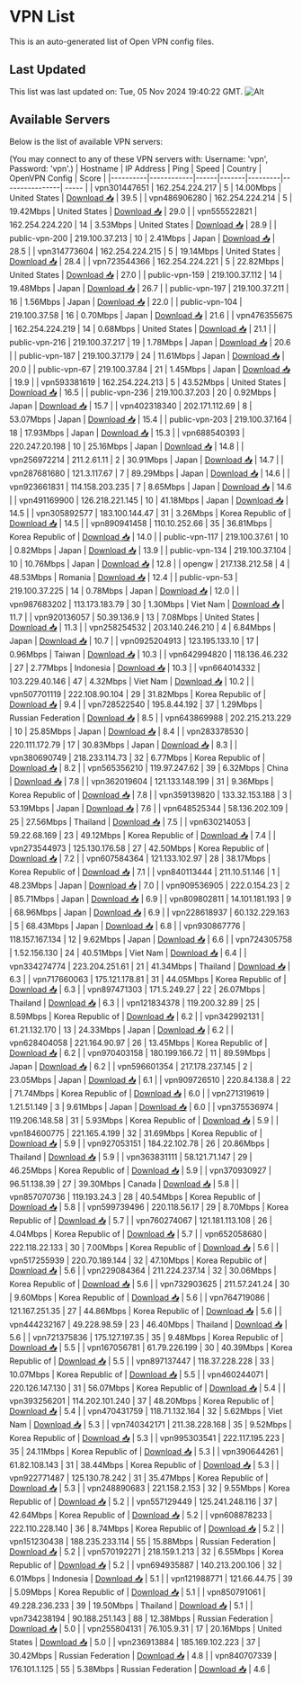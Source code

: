 # VPN List

This is an auto-generated list of Open VPN config files.

## Last Updated

This list was last updated on: Tue, 05 Nov 2024 19:40:22 GMT.
![Alt](https://repobeats.axiom.co/api/embed/186b98318ef1479477931607c1ad7d823f12451f.svg "Repobeats analytics image")

## Available Servers

Below is the list of available VPN servers:

(You may connect to any of these VPN servers with: Username: 'vpn', Password: 'vpn'.)
| Hostname | IP Address | Ping | Speed | Country | OpenVPN Config | Score |
|----------|------------|------|-------|---------|----------------| ----- |
| vpn301447651 | 162.254.224.217 | 5 | 14.00Mbps | United States | [Download 📥](./configs/server_0_US.ovpn) | 39.5 |
| vpn486906280 | 162.254.224.214 | 5 | 19.42Mbps | United States | [Download 📥](./configs/server_1_US.ovpn) | 29.0 |
| vpn555522821 | 162.254.224.220 | 14 | 3.53Mbps | United States | [Download 📥](./configs/server_2_US.ovpn) | 28.9 |
| public-vpn-200 | 219.100.37.213 | 10 | 2.41Mbps | Japan | [Download 📥](./configs/server_3_JP.ovpn) | 28.5 |
| vpn314773604 | 162.254.224.215 | 5 | 19.14Mbps | United States | [Download 📥](./configs/server_4_US.ovpn) | 28.4 |
| vpn723544366 | 162.254.224.221 | 5 | 22.82Mbps | United States | [Download 📥](./configs/server_5_US.ovpn) | 27.0 |
| public-vpn-159 | 219.100.37.112 | 14 | 19.48Mbps | Japan | [Download 📥](./configs/server_6_JP.ovpn) | 26.7 |
| public-vpn-197 | 219.100.37.211 | 16 | 1.56Mbps | Japan | [Download 📥](./configs/server_7_JP.ovpn) | 22.0 |
| public-vpn-104 | 219.100.37.58 | 16 | 0.70Mbps | Japan | [Download 📥](./configs/server_8_JP.ovpn) | 21.6 |
| vpn476355675 | 162.254.224.219 | 14 | 0.68Mbps | United States | [Download 📥](./configs/server_9_US.ovpn) | 21.1 |
| public-vpn-216 | 219.100.37.217 | 19 | 1.78Mbps | Japan | [Download 📥](./configs/server_10_JP.ovpn) | 20.6 |
| public-vpn-187 | 219.100.37.179 | 24 | 11.61Mbps | Japan | [Download 📥](./configs/server_11_JP.ovpn) | 20.0 |
| public-vpn-67 | 219.100.37.84 | 21 | 1.45Mbps | Japan | [Download 📥](./configs/server_12_JP.ovpn) | 19.9 |
| vpn593381619 | 162.254.224.213 | 5 | 43.52Mbps | United States | [Download 📥](./configs/server_13_US.ovpn) | 16.5 |
| public-vpn-236 | 219.100.37.203 | 20 | 0.92Mbps | Japan | [Download 📥](./configs/server_14_JP.ovpn) | 15.7 |
| vpn402318340 | 202.171.112.69 | 8 | 53.07Mbps | Japan | [Download 📥](./configs/server_15_JP.ovpn) | 15.4 |
| public-vpn-203 | 219.100.37.164 | 18 | 17.93Mbps | Japan | [Download 📥](./configs/server_16_JP.ovpn) | 15.3 |
| vpn688540393 | 220.247.20.198 | 10 | 25.16Mbps | Japan | [Download 📥](./configs/server_17_JP.ovpn) | 14.8 |
| vpn256972214 | 211.2.61.11 | 2 | 30.91Mbps | Japan | [Download 📥](./configs/server_18_JP.ovpn) | 14.7 |
| vpn287681680 | 121.3.117.67 | 7 | 89.29Mbps | Japan | [Download 📥](./configs/server_19_JP.ovpn) | 14.6 |
| vpn923661831 | 114.158.203.235 | 7 | 8.65Mbps | Japan | [Download 📥](./configs/server_20_JP.ovpn) | 14.6 |
| vpn491169900 | 126.218.221.145 | 10 | 41.18Mbps | Japan | [Download 📥](./configs/server_21_JP.ovpn) | 14.5 |
| vpn305892577 | 183.100.144.47 | 31 | 3.26Mbps | Korea Republic of | [Download 📥](./configs/server_22_KR.ovpn) | 14.5 |
| vpn890941458 | 110.10.252.66 | 35 | 36.81Mbps | Korea Republic of | [Download 📥](./configs/server_23_KR.ovpn) | 14.0 |
| public-vpn-117 | 219.100.37.61 | 10 | 0.82Mbps | Japan | [Download 📥](./configs/server_24_JP.ovpn) | 13.9 |
| public-vpn-134 | 219.100.37.104 | 10 | 10.76Mbps | Japan | [Download 📥](./configs/server_25_JP.ovpn) | 12.8 |
| opengw | 217.138.212.58 | 4 | 48.53Mbps | Romania | [Download 📥](./configs/server_26_RO.ovpn) | 12.4 |
| public-vpn-53 | 219.100.37.225 | 14 | 0.78Mbps | Japan | [Download 📥](./configs/server_27_JP.ovpn) | 12.0 |
| vpn987683202 | 113.173.183.79 | 30 | 1.30Mbps | Viet Nam | [Download 📥](./configs/server_28_VN.ovpn) | 11.7 |
| vpn920136057 | 50.39.136.9 | 13 | 7.08Mbps | United States | [Download 📥](./configs/server_29_US.ovpn) | 11.3 |
| vpn258254532 | 203.140.246.210 | 4 | 6.84Mbps | Japan | [Download 📥](./configs/server_30_JP.ovpn) | 10.7 |
| vpn0925204913 | 123.195.133.10 | 17 | 0.96Mbps | Taiwan | [Download 📥](./configs/server_31_TW.ovpn) | 10.3 |
| vpn642994820 | 118.136.46.232 | 27 | 2.77Mbps | Indonesia | [Download 📥](./configs/server_32_ID.ovpn) | 10.3 |
| vpn664014332 | 103.229.40.146 | 47 | 4.32Mbps | Viet Nam | [Download 📥](./configs/server_33_VN.ovpn) | 10.2 |
| vpn507701119 | 222.108.90.104 | 29 | 31.82Mbps | Korea Republic of | [Download 📥](./configs/server_34_KR.ovpn) | 9.4 |
| vpn728522540 | 195.8.44.192 | 37 | 1.29Mbps | Russian Federation | [Download 📥](./configs/server_35_RU.ovpn) | 8.5 |
| vpn643869988 | 202.215.213.229 | 10 | 25.85Mbps | Japan | [Download 📥](./configs/server_36_JP.ovpn) | 8.4 |
| vpn283378530 | 220.111.172.79 | 17 | 30.83Mbps | Japan | [Download 📥](./configs/server_37_JP.ovpn) | 8.3 |
| vpn380690749 | 218.233.114.73 | 32 | 6.77Mbps | Korea Republic of | [Download 📥](./configs/server_38_KR.ovpn) | 8.2 |
| vpn565356210 | 119.97.247.62 | 39 | 6.32Mbps | China | [Download 📥](./configs/server_39_CN.ovpn) | 7.8 |
| vpn362019604 | 121.133.148.199 | 31 | 9.36Mbps | Korea Republic of | [Download 📥](./configs/server_40_KR.ovpn) | 7.8 |
| vpn359139820 | 133.32.153.188 | 3 | 53.19Mbps | Japan | [Download 📥](./configs/server_41_JP.ovpn) | 7.6 |
| vpn648525344 | 58.136.202.109 | 25 | 27.56Mbps | Thailand | [Download 📥](./configs/server_42_TH.ovpn) | 7.5 |
| vpn630214053 | 59.22.68.169 | 23 | 49.12Mbps | Korea Republic of | [Download 📥](./configs/server_43_KR.ovpn) | 7.4 |
| vpn273544973 | 125.130.176.58 | 27 | 42.50Mbps | Korea Republic of | [Download 📥](./configs/server_44_KR.ovpn) | 7.2 |
| vpn607584364 | 121.133.102.97 | 28 | 38.17Mbps | Korea Republic of | [Download 📥](./configs/server_45_KR.ovpn) | 7.1 |
| vpn840113444 | 211.10.51.146 | 1 | 48.23Mbps | Japan | [Download 📥](./configs/server_46_JP.ovpn) | 7.0 |
| vpn909536905 | 222.0.154.23 | 2 | 85.71Mbps | Japan | [Download 📥](./configs/server_47_JP.ovpn) | 6.9 |
| vpn809802811 | 14.101.181.193 | 9 | 68.96Mbps | Japan | [Download 📥](./configs/server_48_JP.ovpn) | 6.9 |
| vpn228618937 | 60.132.229.163 | 5 | 68.43Mbps | Japan | [Download 📥](./configs/server_49_JP.ovpn) | 6.8 |
| vpn930867776 | 118.157.167.134 | 12 | 9.62Mbps | Japan | [Download 📥](./configs/server_50_JP.ovpn) | 6.6 |
| vpn724305758 | 1.52.156.130 | 24 | 40.51Mbps | Viet Nam | [Download 📥](./configs/server_51_VN.ovpn) | 6.4 |
| vpn334274774 | 223.204.251.61 | 21 | 41.34Mbps | Thailand | [Download 📥](./configs/server_52_TH.ovpn) | 6.3 |
| vpn717660063 | 175.121.178.81 | 31 | 44.05Mbps | Korea Republic of | [Download 📥](./configs/server_53_KR.ovpn) | 6.3 |
| vpn897471303 | 171.5.249.27 | 22 | 26.07Mbps | Thailand | [Download 📥](./configs/server_54_TH.ovpn) | 6.3 |
| vpn121834378 | 119.200.32.89 | 25 | 8.59Mbps | Korea Republic of | [Download 📥](./configs/server_55_KR.ovpn) | 6.2 |
| vpn342992131 | 61.21.132.170 | 13 | 24.33Mbps | Japan | [Download 📥](./configs/server_56_JP.ovpn) | 6.2 |
| vpn628404058 | 221.164.90.97 | 26 | 13.45Mbps | Korea Republic of | [Download 📥](./configs/server_57_KR.ovpn) | 6.2 |
| vpn970403158 | 180.199.166.72 | 11 | 89.59Mbps | Japan | [Download 📥](./configs/server_58_JP.ovpn) | 6.2 |
| vpn596601354 | 217.178.237.145 | 2 | 23.05Mbps | Japan | [Download 📥](./configs/server_59_JP.ovpn) | 6.1 |
| vpn909726510 | 220.84.138.8 | 22 | 71.74Mbps | Korea Republic of | [Download 📥](./configs/server_60_KR.ovpn) | 6.0 |
| vpn271319619 | 1.21.51.149 | 3 | 9.61Mbps | Japan | [Download 📥](./configs/server_61_JP.ovpn) | 6.0 |
| vpn375536974 | 119.206.148.58 | 31 | 5.93Mbps | Korea Republic of | [Download 📥](./configs/server_62_KR.ovpn) | 5.9 |
| vpn184600775 | 221.165.4.199 | 32 | 31.69Mbps | Korea Republic of | [Download 📥](./configs/server_63_KR.ovpn) | 5.9 |
| vpn927053151 | 184.22.102.78 | 26 | 20.86Mbps | Thailand | [Download 📥](./configs/server_64_TH.ovpn) | 5.9 |
| vpn363831111 | 58.121.71.147 | 29 | 46.25Mbps | Korea Republic of | [Download 📥](./configs/server_65_KR.ovpn) | 5.9 |
| vpn370930927 | 96.51.138.39 | 27 | 39.30Mbps | Canada | [Download 📥](./configs/server_66_CA.ovpn) | 5.8 |
| vpn857070736 | 119.193.24.3 | 28 | 40.54Mbps | Korea Republic of | [Download 📥](./configs/server_67_KR.ovpn) | 5.8 |
| vpn599739496 | 220.118.56.17 | 29 | 8.70Mbps | Korea Republic of | [Download 📥](./configs/server_68_KR.ovpn) | 5.7 |
| vpn760274067 | 121.181.113.108 | 26 | 4.04Mbps | Korea Republic of | [Download 📥](./configs/server_69_KR.ovpn) | 5.7 |
| vpn652058680 | 222.118.22.133 | 30 | 7.00Mbps | Korea Republic of | [Download 📥](./configs/server_70_KR.ovpn) | 5.6 |
| vpn517255939 | 220.70.189.144 | 32 | 47.10Mbps | Korea Republic of | [Download 📥](./configs/server_71_KR.ovpn) | 5.6 |
| vpn229084364 | 211.224.237.14 | 32 | 30.06Mbps | Korea Republic of | [Download 📥](./configs/server_72_KR.ovpn) | 5.6 |
| vpn732903625 | 211.57.241.24 | 30 | 9.60Mbps | Korea Republic of | [Download 📥](./configs/server_73_KR.ovpn) | 5.6 |
| vpn764719086 | 121.167.251.35 | 27 | 44.86Mbps | Korea Republic of | [Download 📥](./configs/server_74_KR.ovpn) | 5.6 |
| vpn444232167 | 49.228.98.59 | 23 | 46.40Mbps | Thailand | [Download 📥](./configs/server_75_TH.ovpn) | 5.6 |
| vpn721375836 | 175.127.197.35 | 35 | 9.48Mbps | Korea Republic of | [Download 📥](./configs/server_76_KR.ovpn) | 5.5 |
| vpn167056781 | 61.79.226.199 | 30 | 40.39Mbps | Korea Republic of | [Download 📥](./configs/server_77_KR.ovpn) | 5.5 |
| vpn897137447 | 118.37.228.228 | 33 | 10.07Mbps | Korea Republic of | [Download 📥](./configs/server_78_KR.ovpn) | 5.5 |
| vpn460244071 | 220.126.147.130 | 31 | 56.07Mbps | Korea Republic of | [Download 📥](./configs/server_79_KR.ovpn) | 5.4 |
| vpn393256201 | 114.202.101.240 | 37 | 48.20Mbps | Korea Republic of | [Download 📥](./configs/server_80_KR.ovpn) | 5.4 |
| vpn470431759 | 118.71.132.164 | 32 | 5.62Mbps | Viet Nam | [Download 📥](./configs/server_81_VN.ovpn) | 5.3 |
| vpn740342171 | 211.38.228.168 | 35 | 9.52Mbps | Korea Republic of | [Download 📥](./configs/server_82_KR.ovpn) | 5.3 |
| vpn995303541 | 222.117.195.223 | 35 | 24.11Mbps | Korea Republic of | [Download 📥](./configs/server_83_KR.ovpn) | 5.3 |
| vpn390644261 | 61.82.108.143 | 31 | 38.44Mbps | Korea Republic of | [Download 📥](./configs/server_84_KR.ovpn) | 5.3 |
| vpn922771487 | 125.130.78.242 | 31 | 35.47Mbps | Korea Republic of | [Download 📥](./configs/server_85_KR.ovpn) | 5.3 |
| vpn248890683 | 221.158.2.153 | 32 | 9.55Mbps | Korea Republic of | [Download 📥](./configs/server_86_KR.ovpn) | 5.2 |
| vpn557129449 | 125.241.248.116 | 37 | 42.64Mbps | Korea Republic of | [Download 📥](./configs/server_87_KR.ovpn) | 5.2 |
| vpn608878233 | 222.110.228.140 | 36 | 8.74Mbps | Korea Republic of | [Download 📥](./configs/server_88_KR.ovpn) | 5.2 |
| vpn151230438 | 188.235.233.114 | 55 | 15.88Mbps | Russian Federation | [Download 📥](./configs/server_89_RU.ovpn) | 5.2 |
| vpn570192271 | 218.159.1.213 | 32 | 6.55Mbps | Korea Republic of | [Download 📥](./configs/server_90_KR.ovpn) | 5.2 |
| vpn694935887 | 140.213.200.106 | 32 | 6.01Mbps | Indonesia | [Download 📥](./configs/server_91_ID.ovpn) | 5.1 |
| vpn121988771 | 121.66.44.75 | 39 | 5.09Mbps | Korea Republic of | [Download 📥](./configs/server_92_KR.ovpn) | 5.1 |
| vpn850791061 | 49.228.236.233 | 39 | 19.50Mbps | Thailand | [Download 📥](./configs/server_93_TH.ovpn) | 5.1 |
| vpn734238194 | 90.188.251.143 | 88 | 12.38Mbps | Russian Federation | [Download 📥](./configs/server_94_RU.ovpn) | 5.0 |
| vpn255804131 | 76.105.9.31 | 17 | 20.16Mbps | United States | [Download 📥](./configs/server_95_US.ovpn) | 5.0 |
| vpn236913884 | 185.169.102.223 | 37 | 30.42Mbps | Russian Federation | [Download 📥](./configs/server_96_RU.ovpn) | 4.8 |
| vpn840707339 | 176.101.1.125 | 55 | 5.38Mbps | Russian Federation | [Download 📥](./configs/server_97_RU.ovpn) | 4.6 |
